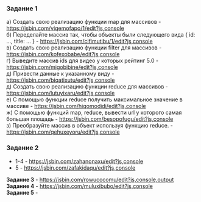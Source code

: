 ### Задание 1  
a) Создать свою реализацию функции map для массивов - https://jsbin.com/viqemofapo/1/edit?js,console   
б) Переделайте массив так, чтобы объекты были следующего вида { id: …, title: … } - https://jsbin.com/cifimutibu/1/edit?js,console  
в) Создать свою реализацию функции filter для массивов - https://jsbin.com/kofexobabe/edit?js,console  
г) Выведите массив ids для видео у которых рейтинг 5.0 - https://jsbin.com/migobibine/edit?js,console  
д) Привести данные к указанному виду - https://jsbin.com/biqatixutu/edit?js,console  
д) Создать свою реализацию функции reduce для массивов - https://jsbin.com/lutuyixaru/edit?js,console  
е) С помощью функции reduce получить максимальное значение в массиве - https://jsbin.com/hiqomodidi/edit?js,console  
ж) С помощью функций map, reduce, вывести url у которого самая большая площадь - https://jsbin.com/besopofugu/edit?js,console  
з) Преобразуйте массив в объект используя функцию reduce. - https://jsbin.com/qehuxeyoru/edit?js,console  
  
### Задание 2   
* 1-4 - https://jsbin.com/zahanonaxu/edit?js,console    
* 5 - https://jsbin.com/zafakidaqu/edit?js,console    
  
**Задание 3** - https://jsbin.com/rowucocomu/edit?js,console,output  
**Задание 4** - https://jsbin.com/muluxibubo/edit?js,console  
**Задание 5** -   


